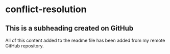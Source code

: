 # conflict-resolution


 ## This is a subheading created on GitHub

  All of this content added to the readme file has been added from my remote GitHub repository.
